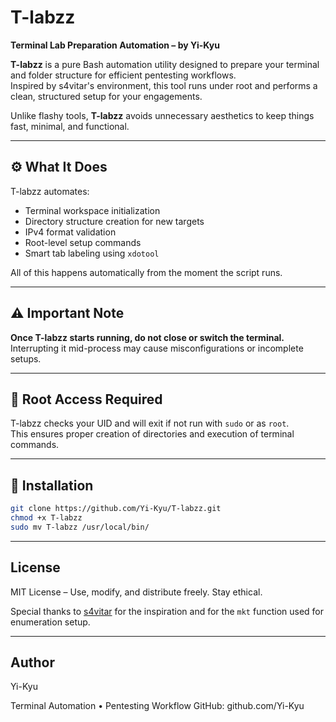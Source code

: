 # T-labzz

**Terminal Lab Preparation Automation – by Yi-Kyu**

**T-labzz** is a pure Bash automation utility designed to prepare your terminal and folder structure for efficient pentesting workflows.  
Inspired by s4vitar's environment, this tool runs under root and performs a clean, structured setup for your engagements.

Unlike flashy tools, **T-labzz** avoids unnecessary aesthetics to keep things fast, minimal, and functional.

---

## ⚙️ What It Does

T-labzz automates:

- Terminal workspace initialization
- Directory structure creation for new targets
- IPv4 format validation
- Root-level setup commands
- Smart tab labeling using `xdotool`

All of this happens automatically from the moment the script runs.

---

## ⚠️ Important Note

**Once T-labzz starts running, do not close or switch the terminal.**  
Interrupting it mid-process may cause misconfigurations or incomplete setups.

---

## 🔐 Root Access Required

T-labzz checks your UID and will exit if not run with `sudo` or as `root`.  
This ensures proper creation of directories and execution of terminal commands.

---

## 🚀 Installation

```bash
git clone https://github.com/Yi-Kyu/T-labzz.git
chmod +x T-labzz
sudo mv T-labzz /usr/local/bin/
```
--- 

## License

MIT License – Use, modify, and distribute freely. Stay ethical.

Special thanks to [s4vitar](https://github.com/s4vitar) for the inspiration and for the `mkt` function used for enumeration setup.

---

## Author
Yi-Kyu

Terminal Automation • Pentesting Workflow 
GitHub: github.com/Yi-Kyu